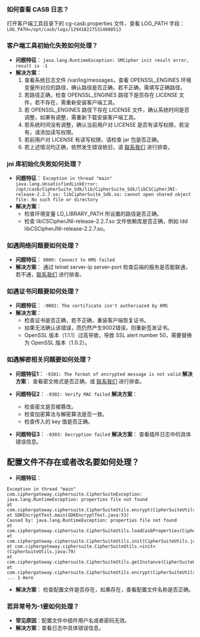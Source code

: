 ### 如何查看 CASB 日志？
打开客户端工具目录下的 cg-casb.properties 文件，查看 LOG_PATH 字段：`LOG_PATH=/opt/casb/logs/1294182275314880513`

### 客户端工具初始化失败如何处理？

- **问题特征**：
`java.lang.RuntimeException: SMCipher init result error, result is -1`
- **解决方案**：
	1. 查看系统日志文件 /var/log/messages，查看 OPENSSL_ENGINES 环境变量所对应的路径，确认路径是否正确，若不正确，需填写正确路径。
	2. 若路径正确，检查 OPENSSL_ENGINES 路径下是否存在 LICENSE 文件，若不存在，需重新安装客户端工具。
	3. 若 OPENSSL_ENGINES 路径下存在 LICENSE 文件，确认系统时间是否调整，如果有调整，需重新下载安装客户端工具。
	4. 若系统时间没有调整，确认当前用户对 LICENSE 是否有读写权限，若没有，请添加读写权限。
	5. 若前用户对 LICENSE 有读写权限，请检查 jar 包是否正确。
	6. 若上述情况均正确，依然发生错误依旧，请 [联系我们](https://cloud.tencent.com/act/event/connect-service) 进行排查。

### jni 库初始化失败如何处理？

- **问题特征**：
`Exception in thread "main" java.lang.UnsatisfiedLinkError: /opt/casb/CipherSuite_Sdk/lib/CipherSuite_Sdk/libCSCipherJNI-release-2.2.7.so: libCipherSuite_Sdk.so: cannot open shared object file: No such file or directory`
- **解决方案**：
	- 检查环境变量 LD_LIBRARY_PATH 所设置的路径是否正确。
	- 检查 libCSCipherJNI-release-2.2.7.so 文件依赖库是否正确，例如 ldd libCSCipherJNI-release-2.2.7.so。

### 如遇网络问题要如何处理？

- **问题特征**：
`9000: Connect to KMS failed`
- **解决方案**：
 通过 telnet server-ip server-port 检查后端的服务是否能联通，若不通，[联系我们](https://cloud.tencent.com/act/event/connect-service) 进行排查。

### 如遇证书问题要如何处理？

- **问题特征**：
`-9002: The certificate isn't authoriazed by KMS`
- **解决方案**：
	- 检查证书是否正确，若不正确，重装客户端恢复证书。
	- 如果无法确认该错误，而仍然产生9002错误，则重新签发证书。
	- OpenSSL 版本（1.1.1）过高导致，导致 SSL alert number 50，需要替换为 OpenSSL 版本（1.0.2）。

### 如遇解密相关问题要如何处理？

 - **问题特征1**：
`-9301: The format of encrypted message is not valid`
**解决方案**：
查看密文格式是否正确，或 [联系我们](https://cloud.tencent.com/act/event/connect-service) 进行排查。

- **问题特征2**：
`-9302: Verify MAC failed`
**解决方案**：
	- 检查密文是否被篡改。
	- 检查加密算法与解密算法是否一致。
	- 检查传入的 key 值是否正确。
	
	
- **问题特征3**：
`-9303: Decryption failed`
**解决方案**：
查看插件日志中的具体错误信息。

## 配置文件不存在或者改名要如何处理？

- **问题特征**：
```
Exception in thread "main" com.ciphergateway.ciphersuite.CipherSuiteException: java.lang.RuntimeException: properties file not found
at com.ciphergateway.ciphersuite.CipherSuiteUtils.encrypt(CipherSuiteUtils.java:254)
at SDKEncryptTest.main(SDKEncryptTest.java:53)
Caused by: java.lang.RuntimeException: properties file not found
at com.ciphergateway.ciphersuite.CipherSuiteUtils.loadCasbProperties(CipherSuiteUtils.java:180)
at com.ciphergateway.ciphersuite.CipherSuiteUtils.init(CipherSuiteUtils.java:100)
at com.ciphergateway.ciphersuite.CipherSuiteUtils.<init>(CipherSuiteUtils.java:79)
at com.ciphergateway.ciphersuite.CipherSuiteUtils.getInstance(CipherSuiteUtils.java:86)
at com.ciphergateway.ciphersuite.CipherSuiteUtils.encrypt(CipherSuiteUtils.java:218)
... 1 more
```
- **解决方案**：
检查配置文件是否存在，如果存在，查看配置文件名称是否正确。

### 若异常号为-1要如何处理？
- **常见原因**：配置文件中插件用户名或者密码无效。
- **解决方案**：查看日志中具体错误信息。
